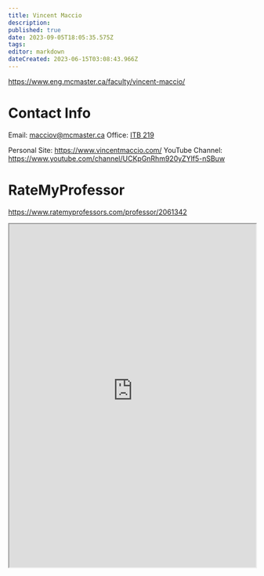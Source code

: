 ```yaml
---
title: Vincent Maccio
description: 
published: true
date: 2023-09-05T18:05:35.575Z
tags: 
editor: markdown
dateCreated: 2023-06-15T03:08:43.966Z
---
```


https://www.eng.mcmaster.ca/faculty/vincent-maccio/

# Contact Info
Email: macciov@mcmaster.ca
Office: [ITB 219](https://goo.gl/maps/eLZp6FyFQNuGHt1a9)

Personal Site: https://www.vincentmaccio.com/
YouTube Channel: https://www.youtube.com/channel/UCKpGnRhm920yZYlf5-nSBuw

# RateMyProfessor
https://www.ratemyprofessors.com/professor/2061342
<iframe src="https://www.ratemyprofessors.com/professor/2061342" title="RateMyProfessors" width=100% height=700px />